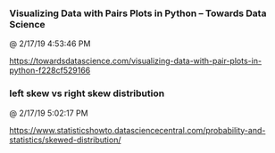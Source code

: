 ﻿

### Visualizing Data with Pairs Plots in Python – Towards Data Science
@ 2/17/19 4:53:46 PM

https://towardsdatascience.com/visualizing-data-with-pair-plots-in-python-f228cf529166



### left skew vs right skew distribution
@ 2/17/19 5:02:17 PM

https://www.statisticshowto.datasciencecentral.com/probability-and-statistics/skewed-distribution/

